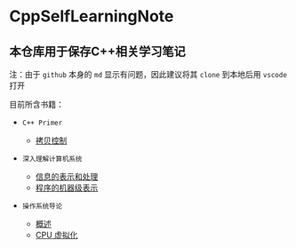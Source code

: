 # CppSelfLearningNote

## 本仓库用于保存C++相关学习笔记

注：由于 `github` 本身的 `md` 显示有问题，因此建议将其 `clone` 到本地后用 `vscode` 打开

目前所含书籍：

* `C++ Primer`
  * [拷贝控制](./C++Primer/src/拷贝控制.md)

* `深入理解计算机系统`
  * [信息的表示和处理](./CSAPP/src/信息的表示和处理.md)
  * [程序的机器级表示](./CSAPP/src/程序的机器级表示.md)

* `操作系统导论`
  * [概述](./操作系统导论/src/概述.md)
  * [CPU 虚拟化](./操作系统导论/src/CPU%20虚拟化.md)

